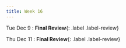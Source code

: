 ```yaml
---
title: Week 16
---
```


Tue Dec 9
: **Final Review**{: .label .label-review} 


Thu Dec 11
: **Final Review**{: .label .label-review} 

